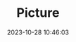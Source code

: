 ---
weight: 1
images:
- /images/edited/251.jpeg
title: Picture
date: 2023-10-28 10:46:03
tags: [luminarneo,work,ILCE7M3,25.1,person]
---
